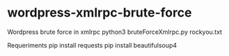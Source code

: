 # wordpress-xmlrpc-brute-force
Wordpress brute force in xmlrpc 
python3 bruteForceXmlrpc.py rockyou.txt

Requeriments
pip install requests
pip install beautifulsoup4
